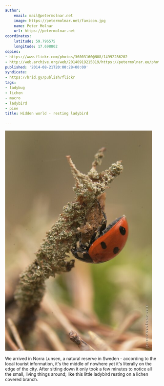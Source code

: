 ```yaml
---
author:
    email: mail@petermolnar.net
    image: https://petermolnar.net/favicon.jpg
    name: Peter Molnar
    url: https://petermolnar.net
coordinates:
    latitude: 59.796575
    longitude: 17.698802
copies:
- https://www.flickr.com/photos/36003160@N08/14992286202
- http://web.archive.org/web/20140919215819/https://petermolnar.eu/photo/hidden-world-resting-ladybird/
published: '2014-08-21T20:00:28+00:00'
syndicate:
- https://brid.gy/publish/flickr
tags:
- ladybug
- lichen
- macro
- ladybird
- pine
title: Hidden world - resting ladybird

---
```


![](hidden-world-resting-ladybird.jpg)

We arrived in Norra Lunsen, a natural reserve in Sweden - according to
the local tourist information, it's the middle of nowhere yet it's
literally on the edge of the city. After sitting down it only took a few
minutes to notice all the small, living things around; like this little
ladybird resting on a lichen covered branch.